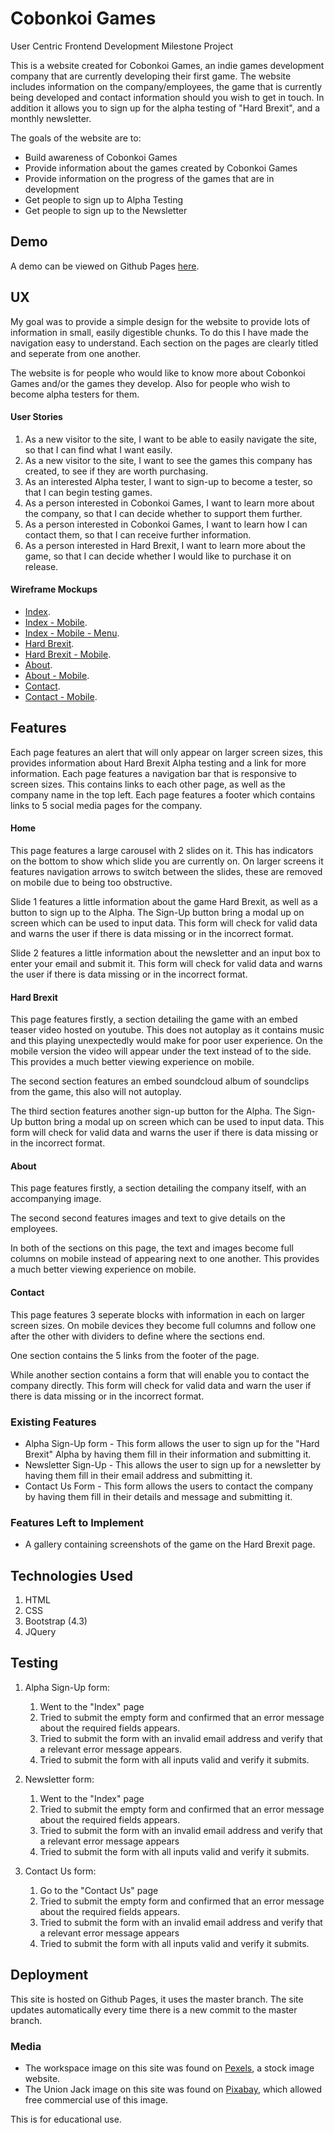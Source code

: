 # Cobonkoi Games

User Centric Frontend Development Milestone Project

This is a website created for Cobonkoi Games, an indie games development company that are currently developing their first game.
The website includes information on the company/employees, the game that is currently being developed and contact information should you wish to get in touch.
In addition it allows you to sign up for the alpha testing of "Hard Brexit", and a monthly newsletter.

The goals of the website are to:
 - Build awareness of Cobonkoi Games
 - Provide information about the games created by Cobonkoi Games
 - Provide information on the progress of the games that are in development
 - Get people to sign up to Alpha Testing
 - Get people to sign up to the Newsletter

## Demo

A demo can be viewed on Github Pages [here](https://cobonkoi.github.io/cobonkoi-games/).
 
## UX
My goal was to provide a simple design for the website to provide lots of information in small, easily digestible chunks.
To do this I have made the navigation easy to understand. Each section on the pages are clearly titled and seperate from one another.

The website is for people who would like to know more about Cobonkoi Games and/or the games they develop. Also for people who wish to become alpha testers for them.

#### User Stories

1. As a new visitor to the site, I want to be able to easily navigate the site, so that I can find what I want easily.
2. As a new visitor to the site, I want to see the games this company has created, to see if they are worth purchasing.
3. As an interested Alpha tester, I want to sign-up to become a tester, so that I can begin testing games.
4. As a person interested in Cobonkoi Games, I want to learn more about the company, so that I can decide whether to support them further.
5. As a person interested in Cobonkoi Games, I want to learn how I can contact them, so that I can receive further information.
6. As a person interested in Hard Brexit, I want to learn more about the game, so that I can decide whether I would like to purchase it on release.

#### Wireframe Mockups

- [Index](wireframes/index.png).
- [Index - Mobile](wireframes/indexmobile.png).
- [Index - Mobile - Menu](wireframes/indexmobilemenu.png).
- [Hard Brexit](wireframes/hardbrexit.png).
- [Hard Brexit - Mobile](wireframes/hardbrexitmobile.png).
- [About](wireframes/about.png).
- [About - Mobile](wireframes/aboutmobile.png).
- [Contact](wireframes/contact.png).
- [Contact - Mobile](wireframes/contactmobile.png).


## Features
Each page features an alert that will only appear on larger screen sizes, this provides information about Hard Brexit Alpha testing and a link for more information.
Each page features a navigation bar that is responsive to screen sizes. This contains links to each other page, as well as the company name in the top left.
Each page features a footer which contains links to 5 social media pages for the company.

#### Home
This page features a large carousel with 2 slides on it. This has indicators on the bottom to show which slide you are currently on. 
On larger screens it features navigation arrows to switch between the slides, these are removed on mobile due to being too obstructive.

Slide 1 features a little information about the game Hard Brexit, as well as a button to sign up to the Alpha.
The Sign-Up button bring a modal up on screen which can be used to input data.
This form will check for valid data and warns the user if there is data missing or in the incorrect format.

Slide 2 features a little information about the newsletter and an input box to enter your email and submit it.
This form will check for valid data and warns the user if there is data missing or in the incorrect format.

#### Hard Brexit
This page features firstly, a section detailing the game with an embed teaser video hosted on youtube. This does not autoplay as it contains music and
this playing unexpectedly would make for poor user experience.
On the mobile version the video will appear under the text instead of to the side. This provides a much better viewing experience on mobile.

The second section features an embed soundcloud album of soundclips from the game, this also will not autoplay.

The third section features another sign-up button for the Alpha. 
The Sign-Up button bring a modal up on screen which can be used to input data.
This form will check for valid data and warns the user if there is data missing or in the incorrect format.

#### About
This page features firstly, a section detailing the company itself, with an accompanying image.

The second second features images and text to give details on the employees.

In both of the sections on this page, the text and images become full columns on mobile instead of appearing next to one another.
This provides a much better viewing experience on mobile.

#### Contact
This page features 3 seperate blocks with information in each on larger screen sizes.
On mobile devices they become full columns and follow one after the other with dividers to define where the sections end.

One section contains the 5 links from the footer of the page.

While another section contains a form that will enable you to contact the company directly.
This form will check for valid data and warn the user if there is data missing or in the incorrect format.
 

### Existing Features
- Alpha Sign-Up form - This form allows the user to sign up for the "Hard Brexit" Alpha by having them fill in their information and submitting it.
- Newsletter Sign-Up - This allows the user to sign up for a newsletter by having them fill in their email address and submitting it.
- Contact Us Form - This form allows the users to contact the company by having them fill in their details and message and submitting it.

### Features Left to Implement
- A gallery containing screenshots of the game on the Hard Brexit page.

## Technologies Used
1. HTML
2. CSS
3. Bootstrap (4.3)
4. JQuery

## Testing
1. Alpha Sign-Up form:
    1. Went to the "Index" page
    2. Tried to submit the empty form and confirmed that an error message about the required fields appears.
    3. Tried to submit the form with an invalid email address and verify that a relevant error message appears.
    4. Tried to submit the form with all inputs valid and verify it submits.

2. Newsletter form:
    1. Went to the "Index" page
    2. Tried to submit the empty form and confirmed that an error message about the required fields appears.
    3. Tried to submit the form with an invalid email address and verify that a relevant error message appears
    4. Tried to submit the form with all inputs valid and verify it submits.

1. Contact Us form:
    1. Go to the "Contact Us" page
    2. Tried to submit the empty form and confirmed that an error message about the required fields appears.
    3. Tried to submit the form with an invalid email address and verify that a relevant error message appears
    4. Tried to submit the form with all inputs valid and verify it submits.

## Deployment
This site is hosted on Github Pages, it uses the master branch. The site updates automatically every time there is a new commit to the master branch.


### Media
- The workspace image on this site was found on [Pexels](https://www.pexels.com/), a stock image website.
- The Union Jack image on this site was found on [Pixabay](https://pixabay.com), which allowed free commercial use of this image.

This is for educational use.